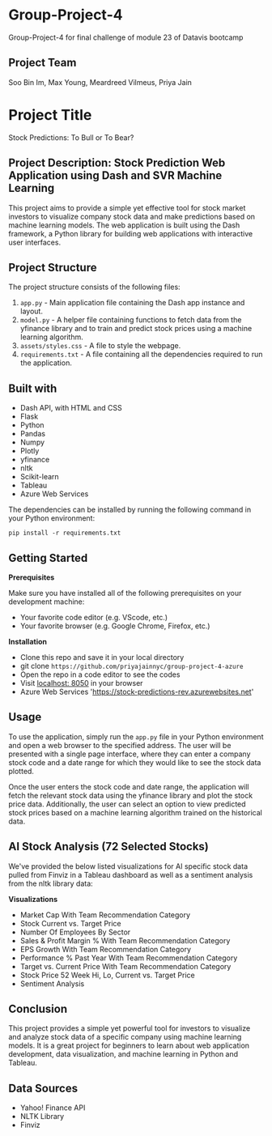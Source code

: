 # Group-Project-4
Group-Project-4 for final challenge of module 23 of Datavis bootcamp

## Project Team
Soo Bin Im, Max Young, Meardreed Vilmeus, Priya Jain

# Project Title
Stock Predictions: To Bull or To Bear?

## Project Description: Stock Prediction Web Application using Dash and SVR Machine Learning

This project aims to provide a simple yet effective tool for stock market investors to visualize company stock data and make predictions based on machine learning models. The web application is built using the Dash framework, a Python library for building web applications with interactive user interfaces.

## Project Structure

The project structure consists of the following files:

1. `app.py` - Main application file containing the Dash app instance and layout.
2. `model.py` - A helper file containing functions to fetch data from the yfinance library and to train and predict stock prices using a machine learning algorithm.
3. `assets/styles.css` - A file to style the webpage. 
4. `requirements.txt` - A file containing all the dependencies required to run the application.


## Built with
- Dash API, with HTML and CSS 
- Flask
- Python
- Pandas
- Numpy
- Plotly
- yfinance
- nltk 
- Scikit-learn
- Tableau
- Azure Web Services

The dependencies can be installed by running the following command in your Python environment:

```
pip install -r requirements.txt
```

## Getting Started 
**Prerequisites**

Make sure you have installed all of the following prerequisites on your development machine:
- Your favorite code editor (e.g. VScode, etc.)
- Your favorite browser (e.g. Google Chrome, Firefox, etc.)

**Installation**
- Clone this repo and save it in your local directory
- git clone `https://github.com/priyajainnyc/group-project-4-azure`
- Open the repo in a code editor to see the codes
- Visit [localhost: 8050](http://127.0.0.1:8050/) in your browser
- Azure Web Services 'https://stock-predictions-rev.azurewebsites.net'

## Usage

To use the application, simply run the `app.py` file in your Python environment and open a web browser to the specified address. The user will be presented with a single page interface, where they can enter a company stock code and a date range for which they would like to see the stock data plotted. 

Once the user enters the stock code and date range, the application will fetch the relevant stock data using the yfinance library and plot the stock price data. Additionally, the user can select an option to view predicted stock prices based on a machine learning algorithm trained on the historical data.

## AI Stock Analysis (72 Selected Stocks)

We've provided the below listed visualizations for AI specific stock data pulled from Finviz in a Tableau dashboard as well as a sentiment analysis from the nltk library data:  
  
**Visualizations**
- Market Cap With Team Recommendation Category 
- Stock Current vs. Target Price 
- Number Of Employees By Sector
- Sales & Profit Margin % With Team Recommendation Category 
- EPS Growth With Team Recommendation Category 
- Performance % Past Year With Team Recommendation Category 
- Target vs. Current Price With Team Recommendation Category 
- Stock Price 52 Week Hi, Lo, Current vs. Target Price
- Sentiment Analysis

## Conclusion

This project provides a simple yet powerful tool for investors to visualize and analyze stock data of a specific company using machine learning models. It is a great project for beginners to learn about web application development, data visualization, and machine learning in Python and Tableau.

## Data Sources
- Yahoo! Finance API 
- NLTK Library
- Finviz
